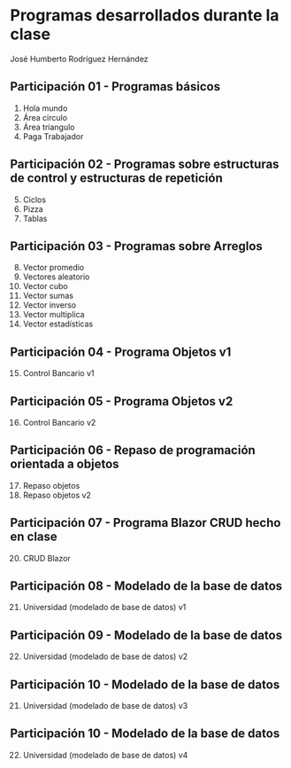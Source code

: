 # Programas desarrollados durante la clase
José Humberto Rodríguez Hernández

## Participación 01 - Programas básicos
1. Hola mundo
2. Área circulo
3. Área triangulo
4. Paga Trabajador

## Participación 02 - Programas sobre estructuras de control y estructuras de repetición
5. Ciclos
6. Pizza
7. Tablas

## Participación 03 - Programas sobre Arreglos
8. Vector promedio
9. Vectores aleatorio
10. Vector cubo
11. Vector sumas
12. Vector inverso
13. Vector multiplica
14. Vector estadísticas

## Participación 04 - Programa Objetos v1
15. Control Bancario v1

## Participación 05 - Programa Objetos v2
16. Control Bancario v2

## Participación 06 - Repaso de programación orientada a objetos
17. Repaso objetos
18. Repaso objetos v2

## Participación 07 - Programa Blazor CRUD hecho en clase
20. CRUD Blazor

## Participación 08 - Modelado de la base de datos
21. Universidad (modelado de base de datos) v1

## Participación 09 - Modelado de la base de datos
22. Universidad (modelado de base de datos) v2

## Participación 10 - Modelado de la base de datos
21. Universidad (modelado de base de datos) v3

## Participación 10 - Modelado de la base de datos
22. Universidad (modelado de base de datos) v4